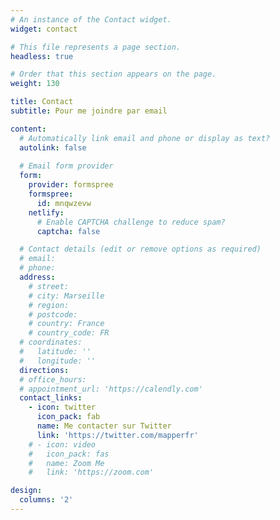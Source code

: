 ```yaml
---
# An instance of the Contact widget.
widget: contact

# This file represents a page section.
headless: true

# Order that this section appears on the page.
weight: 130

title: Contact
subtitle: Pour me joindre par email

content:
  # Automatically link email and phone or display as text?
  autolink: false
  
  # Email form provider
  form:
    provider: formspree
    formspree: 
      id: mnqwzevw
    netlify:
      # Enable CAPTCHA challenge to reduce spam?
      captcha: false

  # Contact details (edit or remove options as required)
  # email: 
  # phone: 
  address:
    # street: 
    # city: Marseille
    # region: 
    # postcode:
    # country: France
    # country_code: FR
  # coordinates:
  #   latitude: ''
  #   longitude: ''
  directions: 
  # office_hours:
  # appointment_url: 'https://calendly.com'
  contact_links:
    - icon: twitter
      icon_pack: fab
      name: Me contacter sur Twitter
      link: 'https://twitter.com/mapperfr'
    # - icon: video
    #   icon_pack: fas
    #   name: Zoom Me
    #   link: 'https://zoom.com'

design:
  columns: '2'
---
```

